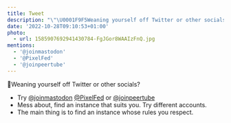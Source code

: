 ```yaml
---
title: Tweet
description: "\"\U0001F9F5Weaning yourself off Twitter or other socials?\n* Try [@joinmastodon](https://twitter.com/@joinmastodon) [@PixelFed](https://twitter.com/@PixelFed) or [@joinpeertube](https://twitter.com/@joinpeertube)\n* Mess about, find an instance that suits you. Try different accounts.\n* The main thing is to find an instance whose rules you respect. \""
date: '2022-10-28T09:10:53+01:00'
photo:
  - url: 1585907692941430784-FgJGor8WAAIzFnQ.jpg
mentions:
  - '@joinmastodon'
  - '@PixelFed'
  - '@joinpeertube'
---
```

🧵Weaning yourself off Twitter or other socials?
* Try [@joinmastodon](https://twitter.com/@joinmastodon) [@PixelFed](https://twitter.com/@PixelFed) or [@joinpeertube](https://twitter.com/@joinpeertube)
* Mess about, find an instance that suits you. Try different accounts.
* The main thing is to find an instance whose rules you respect. 
